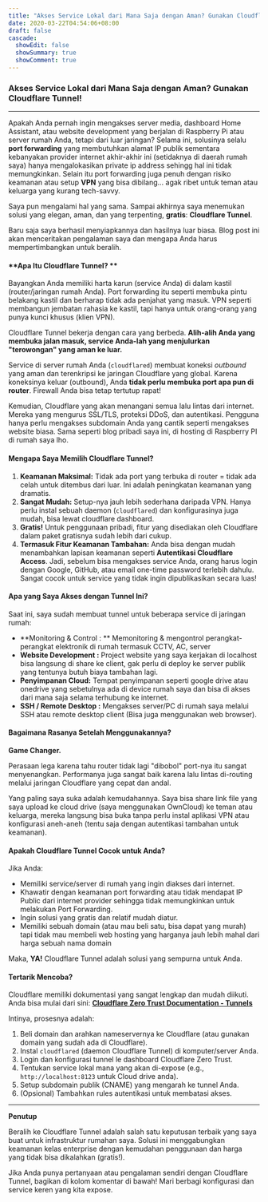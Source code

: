 ```yaml
---
title: "Akses Service Lokal dari Mana Saja dengan Aman? Gunakan Cloudflare Tunnel!"
date: 2020-03-22T04:54:06+08:00
draft: false
cascade:
  showEdit: false
  showSummary: true
  showComment: true
---
```


### **Akses Service Lokal dari Mana Saja dengan Aman? Gunakan Cloudflare Tunnel!**
----------

Apakah Anda pernah ingin mengakses server media, dashboard Home Assistant, atau website development yang berjalan di Raspberry Pi atau server rumah Anda, tetapi dari luar jaringan? Selama ini, solusinya selalu  **port forwarding**  yang membutuhkan alamat IP publik sementara kebanyakan provider internet akhir-akhir ini (setidaknya di daerah rumah saya) hanya mengalokasikan private ip address sehingg hal ini tidak memungkinkan. Selain itu port forwarding juga penuh dengan risiko keamanan atau setup  **VPN**  yang bisa dibilang... agak ribet untuk teman atau keluarga yang kurang tech-savvy.

Saya pun mengalami hal yang sama. Sampai akhirnya saya menemukan solusi yang elegan, aman, dan yang terpenting,  **gratis**:  **Cloudflare Tunnel**.

Baru saja saya berhasil menyiapkannya dan hasilnya luar biasa. Blog post ini akan menceritakan pengalaman saya dan mengapa Anda harus mempertimbangkan untuk beralih.

#### **Apa Itu Cloudflare Tunnel? **

Bayangkan Anda memiliki harta karun (service Anda) di dalam kastil (router/jaringan rumah Anda). Port forwarding itu seperti membuka pintu belakang kastil dan berharap tidak ada penjahat yang masuk. VPN seperti membangun jembatan rahasia ke kastil, tapi hanya untuk orang-orang yang punya kunci khusus (klien VPN).

Cloudflare Tunnel bekerja dengan cara yang berbeda.  **Alih-alih Anda yang membuka jalan masuk, service Anda-lah yang menjulurkan "terowongan" yang aman ke luar.**

Service di server rumah Anda (`cloudflared`) membuat koneksi  _outbound_  yang aman dan terenkripsi ke jaringan Cloudflare yang global. Karena koneksinya keluar (outbound), Anda  **tidak perlu membuka port apa pun di router**. Firewall Anda bisa tetap tertutup rapat!

Kemudian, Cloudflare yang akan menangani semua lalu lintas dari internet. Mereka yang mengurus SSL/TLS, proteksi DDoS, dan autentikasi. Pengguna hanya perlu mengakses subdomain Anda yang cantik seperti mengakses website biasa. Sama seperti blog pribadi saya ini, di hosting di Raspberry PI di rumah saya lho.

#### **Mengapa Saya Memilih Cloudflare Tunnel?**

1.  **Keamanan Maksimal:**  Tidak ada port yang terbuka di router = tidak ada celah untuk ditembus dari luar. Ini adalah peningkatan keamanan yang dramatis.
2.  **Sangat Mudah:**  Setup-nya jauh lebih sederhana daripada VPN. Hanya perlu instal sebuah daemon (`cloudflared`) dan konfigurasinya juga mudah, bisa lewat cloudflare dashboard.
3.  **Gratis!**  Untuk penggunaan pribadi, fitur yang disediakan oleh Cloudflare dalam paket gratisnya sudah lebih dari cukup.
4.  **Termasuk Fitur Keamanan Tambahan:**  Anda bisa dengan mudah menambahkan lapisan keamanan seperti  **Autentikasi Cloudflare Access**. Jadi, sebelum bisa mengakses service Anda, orang harus login dengan Google, GitHub, atau email one-time password terlebih dahulu. Sangat cocok untuk service yang tidak ingin dipublikasikan secara luas!

#### **Apa yang Saya Akses dengan Tunnel Ini?**

Saat ini, saya sudah membuat tunnel untuk beberapa service di jaringan rumah:

-   **Monitoring & Control : ** Memonitoring & mengontrol perangkat-perangkat elektronik di rumah termasuk CCTV, AC, server
-   **Website Development :**  Project website yang saya kerjakan di localhost bisa langsung di share ke client, gak perlu di deploy ke server publik yang tentunya butuh biaya tambahan lagi.
-   **Penyimpanan Cloud:**  Tempat penyimpanan seperti google drive atau onedrive yang sebetulnya ada di device rumah saya dan bisa di akses dari mana saja selama terhubung ke internet.
-   **SSH / Remote Desktop :**  Mengakses server/PC di rumah saya melalui SSH atau remote desktop client (Bisa juga menggunakan web browser).

#### **Bagaimana Rasanya Setelah Menggunakannya?**

**Game Changer.**

Perasaan lega karena tahu router tidak lagi "dibobol" port-nya itu sangat menyenangkan. Performanya juga sangat baik karena lalu lintas di-routing melalui jaringan Cloudflare yang cepat dan andal.

Yang paling saya suka adalah kemudahannya. Saya bisa share link file yang saya upload ke cloud drive (saya menggunakan OwnCloud)  ke teman atau keluarga, mereka langsung bisa buka tanpa perlu instal aplikasi VPN atau konfigurasi aneh-aneh (tentu saja dengan autentikasi tambahan untuk keamanan).

#### **Apakah Cloudflare Tunnel Cocok untuk Anda?**

Jika Anda:

-   Memiliki service/server di rumah yang ingin diakses dari internet.
-   Khawatir dengan keamanan port forwarding atau tidak mendapat IP Public dari internet provider sehingga tidak memungkinkan untuk melakukan Port Forwarding.
-   Ingin solusi yang gratis dan relatif mudah diatur.
-   Memiliki sebuah domain (atau mau beli satu, bisa dapat yang murah) tapi tidak mau membeli web hosting yang harganya jauh lebih mahal dari harga sebuah nama domain

Maka,  **YA!**  Cloudflare Tunnel adalah solusi yang sempurna untuk Anda.

#### **Tertarik Mencoba?**

Cloudflare memiliki dokumentasi yang sangat lengkap dan mudah diikuti. Anda bisa mulai dari sini:
[**Cloudflare Zero Trust Documentation - Tunnels**](https://developers.cloudflare.com/cloudflare-one/connections/connect-networks/)

Intinya, prosesnya adalah:

1.  Beli domain dan arahkan nameservernya ke Cloudflare (atau gunakan domain yang sudah ada di Cloudflare).
2.  Instal  `cloudflared`  (daemon Cloudflare Tunnel) di komputer/server Anda.
3.  Login dan konfigurasi tunnel le dashboard Cloudflare Zero Trust.
4.  Tentukan service lokal mana yang akan di-expose (e.g.,  `http://localhost:8123`  untuk Cloud drive anda).
5.  Setup subdomain publik (CNAME) yang mengarah ke tunnel Anda.
6.  (Opsional) Tambahkan rules autentikasi untuk membatasi akses.

----------

**Penutup**

Beralih ke Cloudflare Tunnel adalah salah satu keputusan terbaik yang saya buat untuk infrastruktur rumahan saya. Solusi ini menggabungkan keamanan kelas enterprise dengan kemudahan penggunaan dan harga yang tidak bisa dikalahkan (gratis!).

Jika Anda punya pertanyaan atau pengalaman sendiri dengan Cloudflare Tunnel, bagikan di kolom komentar di bawah! Mari berbagi konfigurasi dan service keren yang kita expose.
